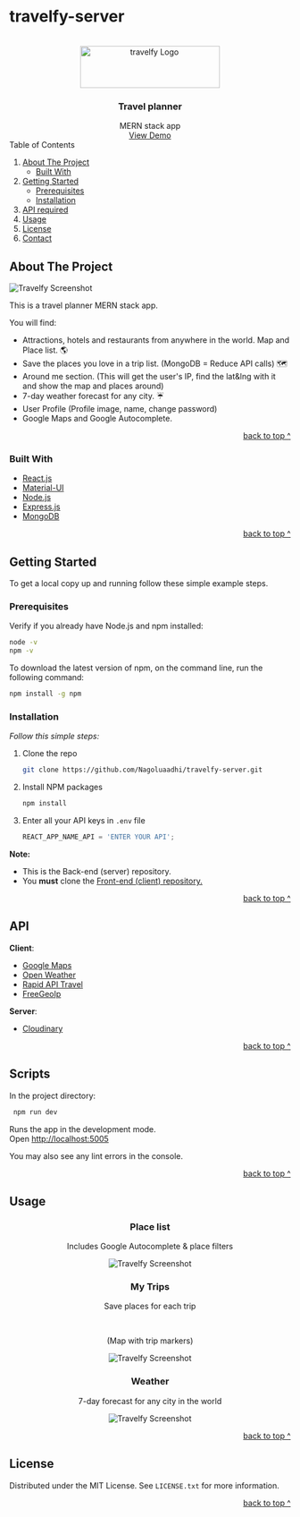 # travelfy-server
<div id="top"></div>

<!-- PROJECT LOGO -->
<br />
<div align="center">
  <a href="https://github.com/Nagoluaadhi/travelfy-server">
    <img src="https://github.com/Nagoluaadhi/travelfy-client/src/assets/images/travelfy-logo-blue.jpg" alt="travelfy Logo" width="250" height="75" alt="Travelfy">
  </a>
  <h3 align="center">Travel planner</h3>
     MERN stack app
    <br />
   <a href="https://travelfy.netlify.app/">View Demo</a>
</div>

<!-- TABLE OF CONTENTS -->
  <summary>Table of Contents</summary>
  <ol>
    <li>
      <a href="#about-the-project">About The Project</a>
      <ul>
        <li><a href="#built-with">Built With</a></li>
      </ul>
    </li>
    <li>
      <a href="#getting-started">Getting Started</a>
      <ul>
        <li><a href="#prerequisites">Prerequisites</a></li>
        <li><a href="#installation">Installation</a></li>
      </ul>
    </li>
    <li><a href="#api">API required</a></li>
    <li><a href="#usage">Usage</a></li>
    <li><a href="#license">License</a></li>
    <li><a href="#contact">Contact</a></li>
  </ol>


<!-- ABOUT THE PROJECT -->
## About The Project

![Travelfy Screenshot][product-screenshot]

This is a travel planner MERN stack app.

You will find:
* Attractions, hotels and restaurants from anywhere in the world. Map and Place list. :earth_americas:
* Save the places you love in a trip list. (MongoDB = Reduce API calls) :world_map:
* Around me section. (This will get the user's IP, find the lat&lng with it and show the map and places around)
* 7-day weather forecast for any city. :umbrella:
* User Profile (Profile image, name, change password)
* Google Maps and Google Autocomplete.

<p align="right"><a href="#top">back to top ^</a></p>


### Built With

* [React.js](https://reactjs.org/)
* [Material-UI](https://mui.com/)
* [Node.js](https://nodejs.org/en/)
* [Express.js](https://expressjs.com/)
* [MongoDB](https://www.mongodb.com/)

<p align="right"><a href="#top">back to top ^</a></p>

<!-- GETTING STARTED -->
## Getting Started

To get a local copy up and running follow these simple example steps.

### Prerequisites

Verify if you already have Node.js and npm installed:
  ```sh
  node -v
  npm -v
  ```

 To download the latest version of npm, on the command line, run the following command:
  ```sh
  npm install -g npm
  ```

### Installation

_Follow this simple steps:_

1. Clone the repo
   ```sh
   git clone https://github.com/Nagoluaadhi/travelfy-server.git
   ```
2. Install NPM packages
   ```sh
   npm install
   ```
3. Enter all your API keys in `.env` file
   ```js
   REACT_APP_NAME_API = 'ENTER YOUR API';
   ```

**Note:**
* This is the Back-end (server) repository.
* You **must** clone the [Front-end (client) repository.](https://github.com/Nagoluaadhi/travelfy-client)

<p align="right"><a href="#top">back to top ^</a></p>

<!-- API LIST -->
## API

**Client**:
* [Google Maps](https://developers.google.com/maps)
* [Open Weather](https://openweathermap.org/api)
* [Rapid API Travel](https://rapidapi.com/apidojo/api/travel-advisor)
* [FreeGeoIp](https://freegeoip.app/)

**Server**:
* [Cloudinary](https://cloudinary.com/)

<p align="right"><a href="#top">back to top ^</a></p>

<!-- SCRIPTS -->
## Scripts

In the project directory:

 ```sh
  npm run dev
 ```

Runs the app in the development mode.\
Open [http://localhost:5005](http://localhost:5005)

You may also see any lint errors in the console.

<p align="right"><a href="#top">back to top ^</a></p>


<!-- USAGE EXAMPLES -->
## Usage

 <div align="center">
 <h3 >Place list</h3>
  <p>Includes Google Autocomplete & place filters</p>

![Travelfy Screenshot][product-screenshot2]

 <h3 >My Trips</h3>
  <p>Save places for each trip </p>
  <br />
  <p>(Map with trip markers)</p>

![Travelfy Screenshot][product-screenshot3]

  <h3>Weather</h3>
  <p>7-day forecast for any city in the world</p>

![Travelfy Screenshot][product-screenshot4]

 </div>

<p align="right"><a href="#top">back to top ^</a></p>

<!-- LICENSE -->
## License

Distributed under the MIT License. See `LICENSE.txt` for more information.

<p align="right"><a href="#top">back to top ^</a></p>



[product-screenshot]: https://github.com/Nagoluaadhi/travelfy-client/src/assets/images/home.jpg
[product-screenshot2]: https://github.com/Nagoluaadhi/travelfy-client/src/assets/images/explore.jpg
[product-screenshot3]: https://github.com/Nagoluaadhi/travelfy-client/src/assets/images/mytrips.jpg
[product-screenshot4]: https://github.com/Nagoluaadhi/travelfy-client/src/assets/images/weather.jpg
